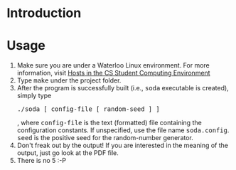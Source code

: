 Introduction
============


Usage
=====
<ol>
<li>
Make sure you are under a Waterloo Linux environment.
For more information, visit <a href="https://cs.uwaterloo.ca/cscf/student/hosts" target="_blank" >Hosts in the CS Student Computing Environment</a>
</li>
<li>
Type <tt>make</tt> under the project folder.
</li>
<li>
After the program is successfully built (i.e., <tt>soda</tt> executable is created), simply type <pre>./soda [ config-file [ random-seed ] ]</pre>, where <tt>config-file</tt> is the text (formatted) file containing the configuration constants. If unspecified, use the file name <tt>soda.config</tt>. <tt>seed</tt> is the positive seed for the random-number generator.
</li>
<li>Don't freak out by the output! If you are interested in the meaning of the output, just go look at the PDF file.</li>
<li>There is no 5 :-P</li>
</ol>
